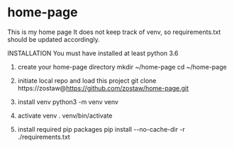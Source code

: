 # home-page
This is my home page
It does not keep track of venv, so requirements.txt should be updated accordingly.

INSTALLATION
You must have installed at least python 3.6

1. create your home-page directory
mkdir ~/home-page
cd ~/home-page

2. initiate local repo and load this project
git clone https://zostaw@https://github.com/zostaw/home-page.git

3. install venv
python3 -m venv venv

4. activate venv
. venv/bin/activate

5. install required pip packages
pip install --no-cache-dir -r ./requirements.txt

